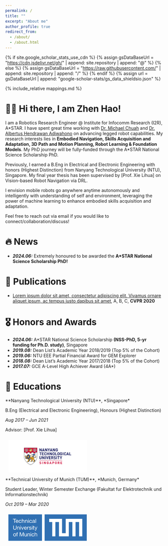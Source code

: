 ```yaml
---
permalink: /
title: ""
excerpt: "About me"
author_profile: true
redirect_from: 
  - /about/
  - /about.html
---
```


{% if site.google_scholar_stats_use_cdn %}
{% assign gsDataBaseUrl = "https://cdn.jsdelivr.net/gh/" | append: site.repository | append: "@" %}
{% else %}
{% assign gsDataBaseUrl = "https://raw.githubusercontent.com/" | append: site.repository | append: "/" %}
{% endif %}
{% assign url = gsDataBaseUrl | append: "google-scholar-stats/gs_data_shieldsio.json" %}

{% include_relative mappings.md %}

<span class='anchor' id='about-me'></span>

# 👋🏼 Hi there, I am Zhen Hao!

I am a Robotics Research Engineer @ Institute for Infocomm Research (I2R), A\*STAR. I have spent great time working with [Dr. Michael Chuah](https://www.linkedin.com/in/michaelchuah/?originalSubdomain=sg) and [Dr. Albertus Hendrawan Adiwahono](https://www.linkedin.com/in/albertus-hendrawan-adiwahono-10608926a/?originalSubdomain=sg) on advancing legged robot capabilities. My research interests lies in **Embodied Navigation, Skills Acquisition and Adaptation, 3D Path and Motion Planning, Robot Learning & Foundation Models**. My PhD journey will be fully-funded through the A\*STAR National Science Scholarship PhD.

Previously, I earned a B.Eng in Electrical and Electronic Engineering with honors (Highest Distinction) from Nanyang Technological University (NTU), Singapore. My final year thesis has been supervised by [Prof. Xie Lihua] on  Vision-based Robot Navigation via DRL.

I envision mobile robots go anywhere anytime autonomously and intelligently with understanding of self and environment, leveraging the power of machine learning to enhance embodied skills acquisition and adaptation.

Feel free to reach out via email if you would like to connect/collaboration/discuss!


# 🔥 News
- ***2024.06:*** Extremely honoured to be awarded the **A\*STAR National Science Scholarship PhD!**

# 📝 Publications 

<!-- <div class='paper-box'><div class='paper-box-image'><div><div class="badge">CVPR 2016</div><img src='images/500x300.png' alt="sym" width="100%"></div></div>
<div class='paper-box-text' markdown="1">

[Deep Residual Learning for Image Recognition](https://openaccess.thecvf.com/content_cvpr_2016/papers/He_Deep_Residual_Learning_CVPR_2016_paper.pdf)

**Kaiming He**, Xiangyu Zhang, Shaoqing Ren, Jian Sun

[**Project**](https://scholar.google.com/citations?view_op=view_citation&hl=zh-CN&user=DhtAFkwAAAAJ&citation_for_view=DhtAFkwAAAAJ:ALROH1vI_8AC) <strong><span class='show_paper_citations' data='DhtAFkwAAAAJ:ALROH1vI_8AC'></span></strong>
- Lorem ipsum dolor sit amet, consectetur adipiscing elit. Vivamus ornare aliquet ipsum, ac tempus justo dapibus sit amet. 
</div>
</div> -->

- [Lorem ipsum dolor sit amet, consectetur adipiscing elit. Vivamus ornare aliquet ipsum, ac tempus justo dapibus sit amet](https://github.com), A, B, C, **CVPR 2020**

# 🎖 Honors and Awards
- ***2024.06:*** A*STAR National Science Scholarship **(NSS-PhD, 5-yr funding for Ph.D. study)**, Singapore
- ***2019.08:*** Dean List’s Academic Year 2018/2019 (Top 5% of the Cohort)
- ***2019.06:*** NTU EEE Partial Financial Award for GEM Explorer
- ***2018.08:*** Dean List’s Academic Year 2017/2018 (Top 5% of the Cohort)
- ***2017.07:*** GCE A-Level High Achiever Award (4A*)

# 📖 Educations
<div class='paper-box-right'>
  <div class='paper-box-text' markdown="1">
  **Nanyang Technological University (NTU)**, *Singapore*

  B.Eng (Electrical and Electronic Engineering), Honours (Highest Distinction)

  *Aug 2017 – Jun 2021*

  Advisor: [Prof. Xie Lihua]
  </div>
  <div class='paper-box-image'>
    <div>
      <img src='images/ntu.png' alt="sym" width="250" style="padding: 10px">
    </div>
  </div>
</div>

<div class='paper-box-right'>
  <div class='paper-box-text' markdown="1">
  **Technical University of Munich (TUM)**, *Munich, Germany*

  Student Leader, Winter Semester Exchange (Fakultat fur Elektrotechnik und Informationstechnik)

  *Oct 2019 – Mar 2020*
  </div>
  <div class='paper-box-image'>
    <div>
      <img src='images/tum.png' alt="sym" width="250" style="padding: 10px">
    </div>
  </div>
</div>

<!-- # 💬 Invited Talks
- *2021.06*, Lorem ipsum dolor sit amet, consectetur adipiscing elit. Vivamus ornare aliquet ipsum, ac tempus justo dapibus sit amet. 
- *2021.03*, Lorem ipsum dolor sit amet, consectetur adipiscing elit. Vivamus ornare aliquet ipsum, ac tempus justo dapibus sit amet.  \| [\[video\]](https://github.com/)

# 💻 Internships
- *2019.05 - 2020.02*, [Lorem](https://github.com/), China. -->